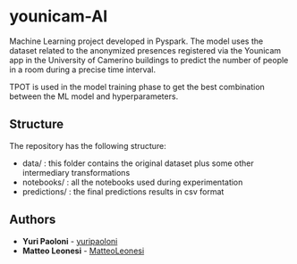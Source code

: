 # younicam-AI

Machine Learning project developed in Pyspark. The model uses the dataset related to the anonymized presences registered via the Younicam app in the University of Camerino buildings to predict the number of people in a room during a precise time interval.

TPOT is used in the model training phase to get the best combination between the ML model and hyperparameters.

## Structure

The repository has the following structure:

* data/ : this folder contains the original dataset plus some other intermediary transformations
* notebooks/ : all the notebooks used during experimentation
* predictions/ : the final predictions results in csv format

## Authors

* **Yuri Paoloni** - [yuripaoloni](https://github.com/yuripaoloni)
* **Matteo Leonesi** - [MatteoLeonesi](https://github.com/MatteoLeonesi)
